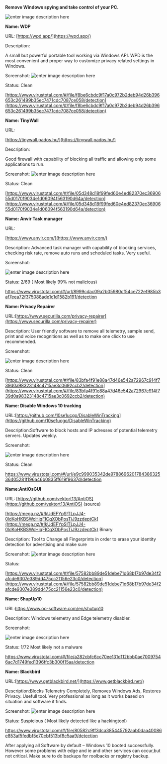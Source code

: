 
**Remove Windows spying and take control of your PC.**

  

  ![enter image description here](https://github.com/vulnz/suck-my-windows/blob/master/image/windows.png?raw=true)

  

**Name: WDP**

  

URL: [https://wpd.app/](https://wpd.app/)

  

Description:

A small but powerful portable tool working via Windows API. WPD is the most convenient and proper way to customize privacy related settings in Windows.

Screenshot:
![enter image description here](https://raw.githubusercontent.com/vulnz/suck-my-windows/master/image/1.png)
  

Status: Clean

[https://www.virustotal.com/#/file/f8be6cbdc9f17a0c972b2deb94d26b396653c261499b35ec7471cdc7087ce058/detection](https://www.virustotal.com/#/file/f8be6cbdc9f17a0c972b2deb94d26b396653c261499b35ec7471cdc7087ce058/detection)

  

**Name: TinyWall**

  

URL:

[https://tinywall.pados.hu/](https://tinywall.pados.hu/)

  

Description:

Good firewall with capability of blocking all traffic and allowing only some applications to run.

Screenshot:
![enter image description here](https://github.com/vulnz/suck-my-windows/blob/master/image/2.png?raw=true)
  

Status: Clean

[https://www.virustotal.com/#/file/05d348d18f99fed60e4ed82370ec3690655d0170f9034e1d06094f563190d64a/detection](https://www.virustotal.com/#/file/05d348d18f99fed60e4ed82370ec3690655d0170f9034e1d06094f563190d64a/detection)

  
  

**Name: Anvir Task manager**

URL:

[https://www.anvir.com/](https://www.anvir.com/)

  

Description: Advanced task manager with capability of blocking services, checking risk rate, remove auto runs and scheduled tasks. Very useful.

  

Screenshot:

  ![enter image description here](https://github.com/vulnz/suck-my-windows/blob/master/image/3.png?raw=true)

  

Status: 2/69 ( Most likely 99% not malicious)

  

https://www.virustotal.com/#/url/8999cdac09a2b05980cf54ce722ef985b3af7eea72f375088ade1c1d1582b191/detection

  

  

 

**Name: Privacy Repairer**

URL:[https://www.securilla.com/privacy-repairer](https://www.securilla.com/privacy-repairer)

  

Description: User friendly software to remove all telemetry, sample send, print and voice recognitions as well as to make one click to use recommended.

  

Screenshot:

  
![enter image description here](https://github.com/vulnz/suck-my-windows/blob/master/image/4.png?raw=true)
  

Status: Clean

[https://www.virustotal.com/#/file/83bfa4f91e88a47d46e542a72967c914f739d0a98323148c4715ae3c0692ccb2/detection](https://www.virustotal.com/#/file/83bfa4f91e88a47d46e542a72967c914f739d0a98323148c4715ae3c0692ccb2/detection)

  

  

  

  

**Name: Disable Windows 10 tracking**

URL:[https://github.com/10se1ucgo/DisableWinTracking](https://github.com/10se1ucgo/DisableWinTracking)

Description:Software to block hosts and IP adresses of potential telemetry servers. Updates weekly.

Screenshot:

  ![enter image description here](https://github.com/vulnz/suck-my-windows/blob/master/image/5.png?raw=true)

Status: Clean

https://www.virustotal.com/#/url/e9c999035342de978869620178438632536405281f196a46b0835ff619f9637d/detection

  

  

  

  

**Name:AntiOsGUI**

  

URL: [https://github.com/vektort13/AntiOS](https://github.com/vektort13/AntiOS) (source)

[https://mega.nz/#!kUdEFYpS!TLpJJ4-0ldKoHKBSWcHiqFICqXObPosTiJ9zzdeptCk](https://mega.nz/#!kUdEFYpS!TLpJJ4-0ldKoHKBSWcHiqFICqXObPosTiJ9zzdeptCk) Binary

  

Description: Tool to Change all Fingerprints in order to erase your identity detection for advertising and make sure

  

Screenshot:
![enter image description here](https://github.com/vulnz/suck-my-windows/blob/master/image/6.png?raw=true)

  

  

Status:

[https://www.virustotal.com/#/file/57582bb89de51debe71d68b17b97de34f2afcde9307e389dd475cc21156e23c0/detection](https://www.virustotal.com/#/file/57582bb89de51debe71d68b17b97de34f2afcde9307e389dd475cc21156e23c0/detection)

  

**Name: ShupUp10**

URL:https://www.oo-software.com/en/shutup10

Description: Windows telemetry and Edge telemetry disabler.

Screenshot:

  ![enter image description here](https://github.com/vulnz/suck-my-windows/blob/master/image/7.png?raw=true)

  

Status: 1/72 Most likely not a malware

https://www.virustotal.com/#/file/a282cbfc6cc70ee131d112bbb0ae70097546ac7d1749fed1396ffc3b300f15aa/detection

**Name:**  **Blackbird**

  

URL:[https://www.getblackbird.net/](https://www.getblackbird.net/)

  

Description:Blocks Telemetry Completely, Removes Windows Ads, Restores Privacy. Usefull tool. Very professional as long as it works based on situation and software it finds.

Screenshot:
![enter image description here](https://github.com/vulnz/suck-my-windows/blob/master/image/8.png?raw=true)  

  

Status: Suspicious ( Most likely detected like a hackingtool)

https://www.virustotal.com/#/file/80582c9ff3dca385445792aab0daa40086e853af5fedbf5e70cbf513bf8c5aa9/detection

  

  

After applying all Software by default – Windows 10 booted successfully.
However some problems with edge and ie and other services can occur,but not critical.
Make sure to do backups for roolbacks or registry backup.

